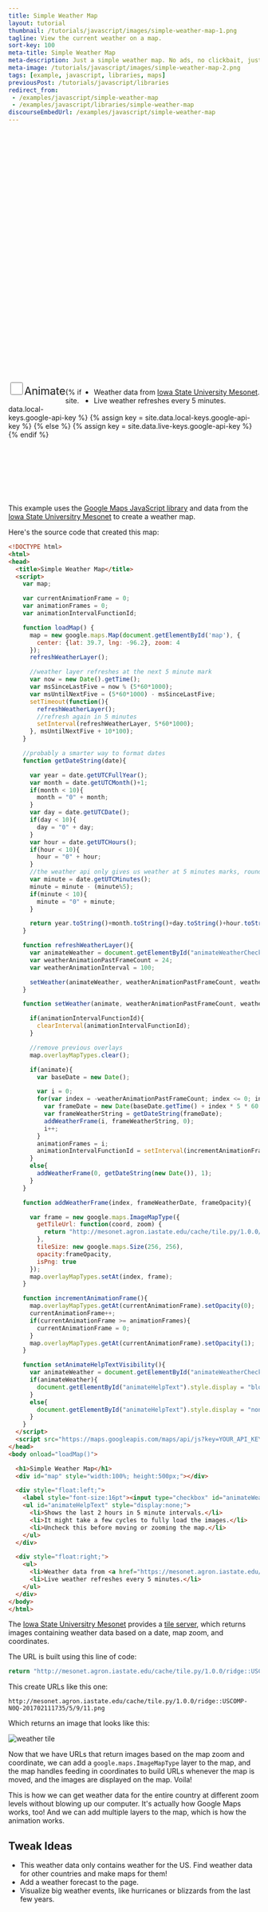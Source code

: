 ```yaml
---
title: Simple Weather Map
layout: tutorial
thumbnail: /tutorials/javascript/images/simple-weather-map-1.png
tagline: View the current weather on a map.
sort-key: 100
meta-title: Simple Weather Map
meta-description: Just a simple weather map. No ads, no clickbait, just a map.
meta-image: /tutorials/javascript/images/simple-weather-map-2.png
tags: [example, javascript, libraries, maps]
previousPost: /tutorials/javascript/libraries
redirect_from:
 - /examples/javascript/simple-weather-map
 - /examples/javascript/libraries/simple-weather-map
discourseEmbedUrl: /examples/javascript/simple-weather-map
---
```


<div id="map" style="width:100%; height:500px;"></div>

<div style="float:left;">
  <label style="font-size:16pt"><input type="checkbox" id="animateWeatherCheckBox" onclick="refreshWeatherLayer(); setAnimateHelpTextVisibility();" style="width:25px; height:25px;">Animate</label>
  <ul id="animateHelpText" style="display:none;">
    <li>Shows the last 2 hours in 5 minute intervals.</li>
    <li>It might take a few cycles to fully load the images.</li>
    <li>Uncheck this before moving or zooming the map.</li>
  </ul>
</div>

<div style="float:right;">
  <ul>
    <li>Weather data from <a href="https://mesonet.agron.iastate.edu/ogc/">Iowa State University Mesonet</a>.</li>
    <li>Live weather refreshes every 5 minutes.</li>
  </ul>
</div>   

{% if site.data.local-keys.google-api-key %}
  {% assign key = site.data.local-keys.google-api-key %}
{% else %}
  {% assign key = site.data.live-keys.google-api-key %}
{% endif %}

<script src="https://maps.googleapis.com/maps/api/js?key={{key}}"></script>
<script>
  var map;

  var currentAnimationFrame = 0;
  var animationFrames = 0;
  var animationIntervalFunctionId;

  map = new google.maps.Map(document.getElementById('map'), {
    center: {lat: 39.7, lng: -96.2}, zoom: 4
  });
  refreshWeatherLayer();

  //weather layer refreshes at the next 5 minute mark
  var now = new Date().getTime();
  var msSinceLastFive = now % (5*60*1000);
  var msUntilNextFive = (5*60*1000) - msSinceLastFive;
  setTimeout(function(){
    refreshWeatherLayer();
    //refresh again in 5 minutes
    setInterval(refreshWeatherLayer, 5*60*1000);
  }, msUntilNextFive + 10*100);

  //probably a smarter way to format dates
  function getDateString(date){     

    var year = date.getUTCFullYear();
    var month = date.getUTCMonth()+1;
    if(month < 10){
      month = "0" + month;
    }
    var day = date.getUTCDate();
    if(day < 10){
      day = "0" + day;
    }
    var hour = date.getUTCHours();
    if(hour < 10){
      hour = "0" + hour;
    }
    //the weather api only gives us weather at 5 minutes marks, round down
    var minute = date.getUTCMinutes();
    minute = minute - (minute%5);
    if(minute < 10){
      minute = "0" + minute;
    }

    return year.toString()+month.toString()+day.toString()+hour.toString()+minute.toString();   
  }

  function refreshWeatherLayer(){
    var animateWeather = document.getElementById("animateWeatherCheckBox").checked;
    var weatherAnimationPastFrameCount = 24;
    var weatherAnimationInterval = 100;

    setWeather(animateWeather, weatherAnimationPastFrameCount, weatherAnimationInterval);
  }

  function setWeather(animate, weatherAnimationPastFrameCount, weatherAnimationInterval){

    if(animationIntervalFunctionId){
      clearInterval(animationIntervalFunctionId);        
    }

    //remove previous overlays
    map.overlayMapTypes.clear();
    if(animate){
      var baseDate = new Date();

      var i = 0;
      for(var index = -weatherAnimationPastFrameCount; index <= 0; index++){   
        var frameDate = new Date(baseDate.getTime() + index * 5 * 60 * 1000);
        var frameWeatherString = getDateString(frameDate);
        addWeatherFrame(i, frameWeatherString, 0);
        i++;
      }
      animationFrames = i;
      animationIntervalFunctionId = setInterval(incrementAnimationFrame, weatherAnimationInterval);
    }
    else{
      addWeatherFrame(0, getDateString(new Date()), 1);
    }
  }

  function addWeatherFrame(index, frameWeatherDate, frameOpacity){

    var frame = new google.maps.ImageMapType({
      getTileUrl: function(coord, zoom) {
        return "http://mesonet.agron.iastate.edu/cache/tile.py/1.0.0/ridge::USCOMP-N0Q-" + frameWeatherDate + "/" + zoom + "/" + coord.x + "/" + coord.y + ".png";
      },
      tileSize: new google.maps.Size(256, 256),
      opacity:frameOpacity,
      isPng: true
    });
    map.overlayMapTypes.setAt(index, frame);        
  }

  function incrementAnimationFrame(){
    map.overlayMapTypes.getAt(currentAnimationFrame).setOpacity(0);
    currentAnimationFrame++;
    if(currentAnimationFrame >= animationFrames){
      currentAnimationFrame = 0;
    }
    map.overlayMapTypes.getAt(currentAnimationFrame).setOpacity(1);
  }

  function setAnimateHelpTextVisibility(){
    var animateWeather = document.getElementById("animateWeatherCheckBox").checked;
    if(animateWeather){
      document.getElementById("animateHelpText").style.display = "block";
    }
    else{
      document.getElementById("animateHelpText").style.display = "none";
    }
  }
</script>

<br/><br/><br/><br/><br/><br/>

This example uses the [Google Maps JavaScript library](https://developers.google.com/maps/documentation/javascript/tutorial) and data from the [Iowa State Universitry Mesonet](https://mesonet.agron.iastate.edu/ogc/) to create a weather map.

Here's the source code that created this map:

```html
<!DOCTYPE html>
<html>
<head>
  <title>Simple Weather Map</title>
  <script>
    var map;

    var currentAnimationFrame = 0;
    var animationFrames = 0;
    var animationIntervalFunctionId;

    function loadMap() {
      map = new google.maps.Map(document.getElementById('map'), {
        center: {lat: 39.7, lng: -96.2}, zoom: 4
      });
      refreshWeatherLayer();

      //weather layer refreshes at the next 5 minute mark
      var now = new Date().getTime();
      var msSinceLastFive = now % (5*60*1000);
      var msUntilNextFive = (5*60*1000) - msSinceLastFive;
      setTimeout(function(){
        refreshWeatherLayer();
        //refresh again in 5 minutes
        setInterval(refreshWeatherLayer, 5*60*1000);
      }, msUntilNextFive + 10*100);
    }

    //probably a smarter way to format dates
    function getDateString(date){     

      var year = date.getUTCFullYear();
      var month = date.getUTCMonth()+1;
      if(month < 10){
        month = "0" + month;
      }
      var day = date.getUTCDate();
      if(day < 10){
        day = "0" + day;
      }
      var hour = date.getUTCHours();
      if(hour < 10){
        hour = "0" + hour;
      }
      //the weather api only gives us weather at 5 minutes marks, round down
      var minute = date.getUTCMinutes();
      minute = minute - (minute%5);
      if(minute < 10){
        minute = "0" + minute;
      }

      return year.toString()+month.toString()+day.toString()+hour.toString()+minute.toString();   
    }

    function refreshWeatherLayer(){
      var animateWeather = document.getElementById("animateWeatherCheckBox").checked;
      var weatherAnimationPastFrameCount = 24;
      var weatherAnimationInterval = 100;

      setWeather(animateWeather, weatherAnimationPastFrameCount, weatherAnimationInterval);
    }

    function setWeather(animate, weatherAnimationPastFrameCount, weatherAnimationInterval){

      if(animationIntervalFunctionId){
        clearInterval(animationIntervalFunctionId);        
      }

      //remove previous overlays
      map.overlayMapTypes.clear();

      if(animate){       
        var baseDate = new Date();

        var i = 0;
        for(var index = -weatherAnimationPastFrameCount; index <= 0; index++){   
          var frameDate = new Date(baseDate.getTime() + index * 5 * 60 * 1000);
          var frameWeatherString = getDateString(frameDate);
          addWeatherFrame(i, frameWeatherString, 0);
          i++;
        }
        animationFrames = i;
        animationIntervalFunctionId = setInterval(incrementAnimationFrame, weatherAnimationInterval);
      }
      else{
        addWeatherFrame(0, getDateString(new Date()), 1);
      }  
    }

    function addWeatherFrame(index, frameWeatherDate, frameOpacity){

      var frame = new google.maps.ImageMapType({
        getTileUrl: function(coord, zoom) {
          return "http://mesonet.agron.iastate.edu/cache/tile.py/1.0.0/ridge::USCOMP-N0Q-" + frameWeatherDate + "/" + zoom + "/" + coord.x + "/" + coord.y + ".png";
        },
        tileSize: new google.maps.Size(256, 256),
        opacity:frameOpacity,
        isPng: true
      });
      map.overlayMapTypes.setAt(index, frame);        
    }

    function incrementAnimationFrame(){
      map.overlayMapTypes.getAt(currentAnimationFrame).setOpacity(0);
      currentAnimationFrame++;
      if(currentAnimationFrame >= animationFrames){
        currentAnimationFrame = 0;
      }
      map.overlayMapTypes.getAt(currentAnimationFrame).setOpacity(1);
    }

    function setAnimateHelpTextVisibility(){
      var animateWeather = document.getElementById("animateWeatherCheckBox").checked;
      if(animateWeather){
        document.getElementById("animateHelpText").style.display = "block";
      }
      else{
        document.getElementById("animateHelpText").style.display = "none";
      }
    }
  </script>
  <script src="https://maps.googleapis.com/maps/api/js?key=YOUR_API_KEY_HERE"></script>
</head>
<body onload="loadMap()">

  <h1>Simple Weather Map</h1>
  <div id="map" style="width:100%; height:500px;"></div>

  <div style="float:left;">
    <label style="font-size:16pt"><input type="checkbox" id="animateWeatherCheckBox" onclick="refreshWeatherLayer(); setAnimateHelpTextVisibility();" style="width:25px; height:25px;">Animate</label>
    <ul id="animateHelpText" style="display:none;">
      <li>Shows the last 2 hours in 5 minute intervals.</li>
      <li>It might take a few cycles to fully load the images.</li>
      <li>Uncheck this before moving or zooming the map.</li>
    </ul>
  </div>

  <div style="float:right;">
    <ul>
      <li>Weather data from <a href="https://mesonet.agron.iastate.edu/ogc/">Iowa State University Mesonet</a>.</li>
      <li>Live weather refreshes every 5 minutes.</li>
    </ul>
  </div>   
</body>
</html>
```

The [Iowa State Universitry Mesonet](https://mesonet.agron.iastate.edu/ogc/) provides a [tile server](https://en.wikipedia.org/wiki/Tile_Map_Service), which returns images containing weather data based on a date, map zoom, and coordinates.

The URL is built using this line of code:

```javascript
return "http://mesonet.agron.iastate.edu/cache/tile.py/1.0.0/ridge::USCOMP-N0Q-" + frameWeatherDate + "/" + zoom + "/" + coord.x + "/" + coord.y + ".png";
```

This create URLs like this one:

```
http://mesonet.agron.iastate.edu/cache/tile.py/1.0.0/ridge::USCOMP-N0Q-201702111735/5/9/11.png
```

Which returns an image that looks like this:

![weather tile](http://mesonet.agron.iastate.edu/cache/tile.py/1.0.0/ridge::USCOMP-N0Q-201702111735/5/9/11.png)

Now that we have URLs that return images based on the map zoom and coordinate, we can add a `google.maps.ImageMapType` layer to the map, and the map handles feeding in coordinates to build URLs whenever the map is moved, and the images are displayed on the map. Voila!

This is how we can get weather data for the entire country at different zoom levels without blowing up our computer. It's actually how Google Maps works, too! And we can add multiple layers to the map, which is how the animation works.

## Tweak Ideas

- This weather data only contains weather for the US. Find weather data for other countries and make maps for them!
- Add a weather forecast to the page.
- Visualize big weather events, like hurricanes or blizzards from the last few years.
